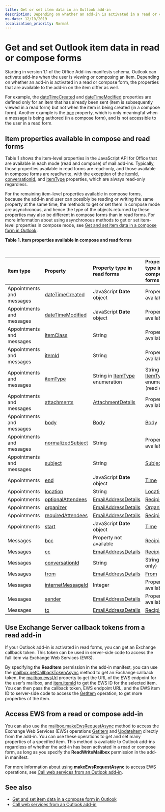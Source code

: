 ```yaml
---
title: Get or set item data in an Outlook add-in
description: Depending on whether an add-in is activated in a read or compose form, the properties that are available to the add-in on an item differ.
ms.date: 12/10/2019
localization_priority: Normal
---
```


# Get and set Outlook item data in read or compose forms

Starting in version 1.1 of the Office Add-ins manifests schema, Outlook can activate add-ins when the user is viewing or composing an item. Depending on whether an add-in is activated in a read or compose form, the properties that are available to the add-in on the item differ as well.

For example, the [dateTimeCreated](../reference/objectmodel/preview-requirement-set/office.context.mailbox.item.md#properties) and [dateTimeModified](../reference/objectmodel/preview-requirement-set/office.context.mailbox.item.md#properties) properties are defined only for an item that has already been sent (item is subsequently viewed in a read form) but not when the item is being created (in a compose form). Another example is the [bcc](../reference/objectmodel/preview-requirement-set/office.context.mailbox.item.md#properties) property, which is only meaningful when a message is being authored (in a compose form), and is not accessible to the user in a read form.

## Item properties available in compose and read forms

Table 1 shows the item-level properties in the JavaScript API for Office that are available in each mode (read and compose) of mail add-ins. Typically, those properties available in read forms are read-only, and those available in compose forms are read/write, with the exception of the [itemId](../reference/objectmodel/preview-requirement-set/office.context.mailbox.item.md#properties), [conversationId](../reference/objectmodel/preview-requirement-set/office.context.mailbox.item.md#properties), and [itemType](../reference/objectmodel/preview-requirement-set/office.context.mailbox.item.md#properties) properties, which are always read-only regardless.

For the remaining item-level properties available in compose forms, because the add-in and user can possibly be reading or writing the same property at the same time, the methods to get or set them in compose mode are asynchronous, and hence the type of the objects returned by these properties may also be different in compose forms than in read forms. For more information about using asynchronous methods to get or set item-level properties in compose mode, see [Get and set item data in a compose form in Outlook](get-and-set-item-data-in-a-compose-form.md).


**Table 1. Item properties available in compose and read forms**

<br/>

|**Item type**|**Property**|**Property type in read forms**|**Property type in compose forms**|
|:-----|:-----|:-----|:-----|
|Appointments and messages|[dateTimeCreated](../reference/objectmodel/preview-requirement-set/office.context.mailbox.item.md#properties)|JavaScript **Date** object|Property not available|
|Appointments and messages|[dateTimeModified](../reference/objectmodel/preview-requirement-set/office.context.mailbox.item.md#properties)|JavaScript **Date** object|Property not available|
|Appointments and messages|[itemClass](../reference/objectmodel/preview-requirement-set/office.context.mailbox.item.md#properties)|String|Property not available|
|Appointments and messages|[itemId](../reference/objectmodel/preview-requirement-set/office.context.mailbox.item.md#properties)|String|Property not available|
|Appointments and messages|[itemType](../reference/objectmodel/preview-requirement-set/office.context.mailbox.item.md#properties)|String in [ItemType](/javascript/api/outlook/office.mailboxenums.itemtype) enumeration|String in [ItemType](/javascript/api/outlook/office.mailboxenums.itemtype) enumeration (read only)|
|Appointments and messages|[attachments](../reference/objectmodel/preview-requirement-set/office.context.mailbox.item.md#properties)|[AttachmentDetails](/javascript/api/outlook/office.attachmentdetails)|Property not available|
|Appointments and messages|[body](../reference/objectmodel/preview-requirement-set/office.context.mailbox.item.md#properties)|[Body](/javascript/api/outlook/office.body)|[Body](/javascript/api/outlook/office.body)|
|Appointments and messages|[normalizedSubject](../reference/objectmodel/preview-requirement-set/office.context.mailbox.item.md#properties)|String|Property not available|
|Appointments and messages|[subject](../reference/objectmodel/preview-requirement-set/office.context.mailbox.item.md#properties)|String|[Subject](/javascript/api/outlook/office.subject)|
|Appointments|[end](../reference/objectmodel/preview-requirement-set/office.context.mailbox.item.md#properties)|JavaScript **Date** object|[Time](/javascript/api/outlook/office.time)|
|Appointments|[location](../reference/objectmodel/preview-requirement-set/office.context.mailbox.item.md#properties)|String|[Location](/javascript/api/outlook/office.location)|
|Appointments|[optionalAttendees](../reference/objectmodel/preview-requirement-set/office.context.mailbox.item.md#properties)|[EmailAddressDetails](/javascript/api/outlook/office.emailaddressdetails)|[Recipients](/javascript/api/outlook/office.recipients)|
|Appointments|[organizer](../reference/objectmodel/preview-requirement-set/office.context.mailbox.item.md#properties)|[EmailAddressDetails](/javascript/api/outlook/office.emailaddressdetails)|[Organizer](/javascript/api/outlook/office.organizer)|
|Appointments|[requiredAttendees](../reference/objectmodel/preview-requirement-set/office.context.mailbox.item.md#properties)|[EmailAddressDetails](/javascript/api/outlook/office.emailaddressdetails)|[Recipients](/javascript/api/outlook/office.recipients)|
|Appointments|[start](../reference/objectmodel/preview-requirement-set/office.context.mailbox.item.md#properties)|JavaScript **Date** object|[Time](/javascript/api/outlook/office.time)|
|Messages|[bcc](../reference/objectmodel/preview-requirement-set/office.context.mailbox.item.md#properties)|Property not available|[Recipients](/javascript/api/outlook/office.recipients)|
|Messages|[cc](../reference/objectmodel/preview-requirement-set/office.context.mailbox.item.md#properties)|[EmailAddressDetails](/javascript/api/outlook/office.emailaddressdetails)|[Recipients](/javascript/api/outlook/office.recipients)|
|Messages|[conversationId](../reference/objectmodel/preview-requirement-set/office.context.mailbox.item.md#properties)|String|String (read only)|
|Messages|[from](../reference/objectmodel/preview-requirement-set/office.context.mailbox.item.md#properties)|[EmailAddressDetails](/javascript/api/outlook/office.emailaddressdetails)|[From](/javascript/api/outlook/office.from)|
|Messages|[internetMessageId](../reference/objectmodel/preview-requirement-set/office.context.mailbox.item.md#properties)|Integer|Property not available|
|Messages|[sender](../reference/objectmodel/preview-requirement-set/office.context.mailbox.item.md#properties)|[EmailAddressDetails](/javascript/api/outlook/office.emailaddressdetails)|Property not available|
|Messages|[to](../reference/objectmodel/preview-requirement-set/office.context.mailbox.item.md#properties)|[EmailAddressDetails](/javascript/api/outlook/office.emailaddressdetails)|[Recipients](/javascript/api/outlook/office.recipients)|

## Use Exchange Server callback tokens from a read add-in

If your Outlook add-in is activated in read forms, you can get an Exchange callback token. This token can be used in server-side code to access the full item via Exchange Web Services (EWS).

By specifying the **ReadItem** permission in the add-in manifest, you can use the [mailbox.getCallbackTokenAsync](../reference/objectmodel/preview-requirement-set/office.context.mailbox.md#methods) method to get an Exchange callback token, the [mailbox.ewsUrl](../reference/objectmodel/preview-requirement-set/office.context.mailbox.md#properties) property to get the URL of the EWS endpoint for the user's mailbox, and [item.itemId](../reference/objectmodel/preview-requirement-set/office.context.mailbox.item.md#properties) to get the EWS ID for the selected item. You can then pass the callback token, EWS endpoint URL, and the EWS item ID to server-side code to access the [GetItem](/exchange/client-developer/web-service-reference/getitem-operation) operation, to get more properties of the item.


## Access EWS from a read or compose add-in

You can also use the [mailbox.makeEwsRequestAsync](../reference/objectmodel/preview-requirement-set/office.context.mailbox.md#methods) method to access the Exchange Web Services (EWS) operations [GetItem](/exchange/client-developer/web-service-reference/getitem-operation) and [UpdateItem](/exchange/client-developer/web-service-reference/updateitem-operation) directly from the add-in. You can use these operations to get and set many properties of a specified item. This method is available to Outlook add-ins regardless of whether the add-in has been activated in a read or compose form, as long as you specify the **ReadWriteMailbox** permission in the add-in manifest.

For more information about using **makeEwsRequestAsync** to access EWS operations, see [Call web services from an Outlook add-in](web-services.md).


## See also

- [Get and set item data in a compose form in Outlook](get-and-set-item-data-in-a-compose-form.md)
- [Call web services from an Outlook add-in](web-services.md)
